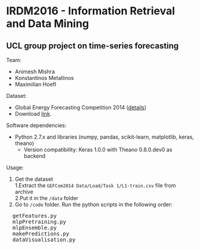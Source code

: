 # IRDM2016 - Information Retrieval and Data Mining
## UCL group project on time-series forecasting

Team:  
+ Animesh Mishra
+ Konstantinos Metallinos
+ Maximilian Hoefl


Dataset: 
+ Global Energy Forecasting Competition 2014 ([details](http://www.drhongtao.com/gefcom))  
+ Download [link](http://1drv.ms/1PIVd0L).


Software dependencies:
+ Python 2.7.x and libraries (numpy, pandas, scikit-learn, matplotlib, keras, theano)  
  - Version compatibility: Keras 1.0.0 with Theano 0.8.0.dev0 as backend


Usage:  
1. Get the dataset  
  1.Extract the `GEFCom2014 Data/Load/Task 1/L1-train.csv` file from archive  
  2.Put it in the `/data` folder  
2. Go to `/code` folder. Run the python scripts in the following order:
  <pre>
  getFeatures.py
  mlpPretraining.py
  mlpEnsemble.py
  makePredictions.py
  dataVisualisation.py
  </pre>

